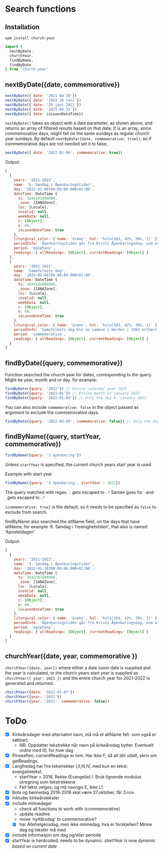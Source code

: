 # Search functions

## Installation
```
npm install church-year
```
```js
import {
  nextByDate, 
  churchYear, 
  findByName, 
  findByDate
} from 'church-year'
```

## nextByDate({date, commemorative})

```js
nextByDate({ date: '2021 04 20'})
nextByDate({ date: '2021 20 juni'})
nextByDate({ date: '20 juni 2021'})
nextByDate({ date: '2021-04-31'})
nextByDate({ date: isLuxonDateTime})
```
`nextByDate()` takes an object with a date parameter, as shown above, and returns an array of filtered results based on that date. It is an array, since commemorative days, might fall on the same sundays as regular church year sundays.
By default `nextByDate({date, commemorative: true})`, so if commemorative days are not needed set it to false.
```js
nextByDate({ date: '2022-02-06', commemorative: true})
```
Output:
```js
[
  {
    years: '2021-2022',
    name: '6. Søndag i Åpenbaringstiden',
    day: '2022-02-06T00:00:00.000+01:00',
    dateTime: DateTime {
      ts: 1644102000000,
      _zone: [IANAZone],
      loc: [Locale],
      invalid: null,
      weekData: null,
      c: [Object],
      o: 60,
      isLuxonDateTime: true
    },
    liturgical_color: { name: 'Grønn', hsl: 'hsla(103, 42%, 30%, 1)' },
    periodInfo: 'Åpenbaringstiden går fra Kristi Åpenbaringsdag, som er første søndag etter nyttår, og helt frem til fastetiden før påsken',
    period: 'epiphany',
    readings: { allReadings: [Object], currentReadings: [Object] }
  },
  {
    years: '2021-2022',
    name: 'Samefolkets dag',
    day: '2022-02-06T00:00:00.000+01:00',
    dateTime: DateTime {
      ts: 1644102000000,
      _zone: [IANAZone],
      loc: [Locale],
      invalid: null,
      weekData: null,
      c: [Object],
      o: 60,
      isLuxonDateTime: true
    },
    liturgical_color: { name: 'Grønn', hsl: 'hsla(103, 42%, 30%, 1)' },
    periodInfo: 'Samefolkets dag ble av samene i Norden i 1992 erlkært som en felles samisk nasjonaldag',
    period: 'commemorative',
    readings: { allReadings: [Object], currentReadings: [Object] }
  }
]
```

## findByDate({query, commemorative})
Function searched the church year for dates, corresponding to the 
query. Might be year, month and or day. for example:
```js
findByDate({query: '2022'}) // Entire calendar year 2022
findByDate({query: '2022-01'}) // Entire month of january 2022
findByDate({query: '2022-01-09'}) // Only the day 9. january 2022
```

You can also include `commemorative: false` in the object passed as argument to exclude the commemorative days.
```js
findByDate({query: '2022-02-06', commemorative: false}) // Only the day 6. january 2022
```

## findByName({query, startYear, commemorative})
```js
findByName({query: '3 åpenbaring'})
```
Unless `startYear` is specified, the current church years start year is used 

Example with start year
```js
findByName({query: '3 åpenbaring', startYear : 2021})
```
The query matched with regex.
`.` gets escaped to `.*`
Samee goes for `-`and `_`gets escaped to `.*`

`{commemorative: true}` is the default, so it needs to be specified as `false` to exclude from search.

findByName also searched the altName field, on the days that have altName,
for example '6. Søndag i Treenighetstiden', that also is named 'Aposteldagen'

Output:
```js
[
  {
    years: '2021-2022',
    name: '3. Søndag i Åpenbaringstiden',
    day: '2022-01-16T00:00:00.000+01:00',
    dateTime: DateTime {
      ts: 1642287600000,
      _zone: [IANAZone],
      loc: [Locale],
      invalid: null,
      weekData: null,
      c: [Object],
      o: 60,
      isLuxonDateTime: true
    },
    liturgical_color: { name: 'Grønn', hsl: 'hsla(103, 42%, 30%, 1)' },
    periodInfo: 'Åpenbaringstiden går fra Kristi Åpenbaringsdag, som er første søndag etter nyttår, og helt frem til fastetiden før påsken',
    period: 'epiphany',
    readings: { allReadings: [Object], currentReadings: [Object] }
  }
]
```

## churchYear({date, year, commemorative })
`churchYear({date, year})` where either a date luxon date is supplied and the year is calculated, or the church years start year is supplied as `churchYear({ year: 2021 })` and the entire church year for 2021-2022 is generated and returned.

```js
churchYear({date: '2022-01-07'})
churchYear({year: '2021'})
churchYear({year: '2021', commemorative: false})
```

# ToDo
- [x] Kirkeårsdager med alternativt navn, må må et altName felt. som også er søkbart.
  - NB: Oppdatter tekstrekke når navn på kirkeårsdag bytter. Eventuelt ordne med ID, for hver dag
- [x] Pinseaften, currentReadings er tom. Har ikke F, så alt blir utlatt, skriv om getReadings.
- [x] Langfredag har fire tekstrekker I,II,III,IV, med kun en tekst: evangelietekst.
  - startYear = 2018, Rekke (Evangelie) I. Bruk lignende modulus utregning som tekstrekkene
  - Feil tekst velges, og må navngis E, ikke L1
- [x] Bots og bønnedag 2018-2019 skal være 27.oktober, får 3.nov
- [x] inkluder kirkeårstekster
- [x] include minnedager
  - check all functions to work with {commemorative}
  - update readme
  - move 'nyttårsdag' to commemorative?
  - [x] har Allehelgensdag, men ikke minnedag, hva er forskjellen? Minne dag og tekster må med
- [x] include informasjon om dag og/eller periode
- [x] startYear is hardcoded, needs to be dynamic. *startYear is now dynamic based on current date*
